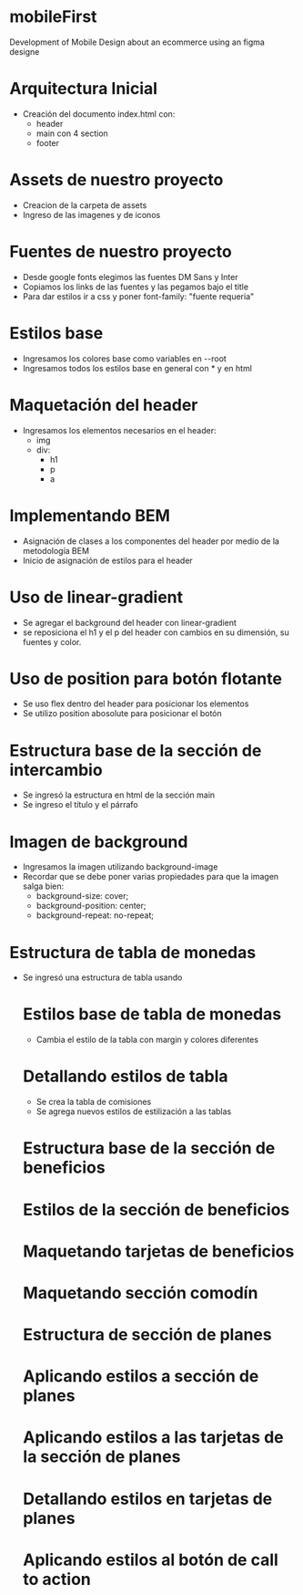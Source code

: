 # mobileFirst
Development of Mobile Design about an ecommerce
using an figma designe


# Arquitectura Inicial
* Creación del documento index.html con:
    * header
    * main con 4 section
    * footer

# Assets de nuestro proyecto
* Creacion de la carpeta de assets
* Ingreso de las imagenes y de iconos

# Fuentes de nuestro proyecto
* Desde google fonts elegimos las fuentes DM Sans y Inter
* Copiamos los links de las fuentes y las pegamos bajo el title
* Para dar estilos ir a css y poner font-family: "fuente requeria"

# Estilos base
* Ingresamos los colores base como variables en --root
* Ingresamos todos los estilos base en general con * y en html

# Maquetación del header
* Ingresamos los elementos necesarios en el header:
    * img <!-- se mostrara el lógotipo -->
    * div:
        * h1 <!--  título -->
        * p <!--  párrafo -->
        * a <!-- link -->

# Implementando BEM
* Asignación de clases a los componentes del header por medio de la metodología BEM
* Inicio de asignación de estilos para el header

# Uso de linear-gradient
* Se agregar el background del header con linear-gradient
* se reposiciona el h1 y el p del header con cambios en su dimensión, su fuentes y color.

# Uso de position para botón flotante
* Se uso flex dentro del header para posicionar los elementos
* Se utilizo position abosolute para posicionar el botón

# Estructura base de la sección de intercambio
* Se ingresó la estructura en html de la sección main
* Se ingreso el título y el párrafo

# Imagen de background
* Ingresamos la imagen utilizando background-image
* Recordar que se debe poner varias propiedades para que la imagen salga bien: 
    * background-size: cover;
    * background-position: center;
    * background-repeat: no-repeat;
# Estructura de tabla de monedas
* Se ingresó una estructura de tabla usando <table>

# Estilos base de tabla de monedas
* Cambia el estilo de la tabla con margin y colores diferentes

# Detallando estilos de tabla
* Se crea la tabla de comisiones
* Se agrega nuevos estilos de estilización a las tablas

# Estructura base de la sección de beneficios
# Estilos de la sección de beneficios
# Maquetando tarjetas de beneficios

# Maquetando sección comodín

# Estructura de sección de planes
# Aplicando estilos a sección de planes
# Aplicando estilos a las tarjetas de la sección de planes
# Detallando estilos en tarjetas de planes
# Aplicando estilos al botón de call to action
